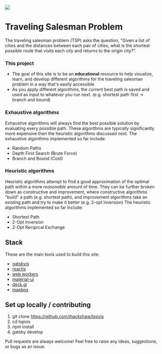
![](https://gph.is/g/4bWNjyo.gif)

# Traveling Salesman Problem

The traveling salesman problem (TSP) asks the question, "Given a list of cities and the distances between each pair of cities, what is the shortest possible route that visits each city and returns to the origin city?".

### This project

  - The goal of this site is to be an **educational** resource to help visualize, learn, and develop different algorithms for the traveling salesman problem in a way that's easily accessible
  - As you apply different algorithms, the current best path is saved and used as input to whatever you run next. (e.g. shortest path first -> branch and bound)

### Exhaustive algorithms
          
Exhaustive algorithms will always find the best possible solution by evaluating every possible path. These algorithms are typically significantly more expensive then the heuristic algorithms discussed next. The exhaustive algorithms implemented so far include:
  - Random Paths
  - Depth First Search (Brute Force)
  - Branch and Bound (Cost)

### Heuristic algorithms

Heuristic algorithms attempt to find a good approximation of the optimal path within a more *reasonable* amount of time. They can be further broken down as constructive and improvement, where constructive algorithms "build" a path (e.g. shortest path), and improvement algorithms take an existing path and try to make it better (e.g. 2-opt inversion)  The heuristic algorithms implemented so far include:
  - Shortest Path
  - 2-Opt Inversion
  - 2-Opt Reciprcal Exchange

## Stack

These are the main tools used to build this site:

   - [gatsbyjs](https://www.gatsbyjs.org)
   - [reactjs](https://reactjs.org)
   - [web workers](https://developer.mozilla.org/en-US/docs/Web/API/Web_Workers_API)
   - [material-ui](https://material-ui.com/)
   - [deck.gl](https://deck.gl/#/)
   - [mapbox](https://www.mapbox.com/)


## Set up locally / contributing

  1. git clone https://github.com/jhackshaw/tspvis
  2. cd tspvis
  3. npm install
  4. gatsby develop

Pull requests are always welcome! Feel free to raise any ideas, suggestions, or bugs as an issue. 
